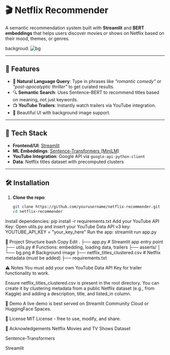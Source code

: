 # 🎬 Netflix Recommender

A semantic recommendation system built with **Streamlit** and **BERT embeddings** that helps users discover movies or shows on Netflix based on their mood, themes, or genres.

backgroud:
![bg](https://github.com/user-attachments/assets/c2bd474d-936c-437e-915b-1d3514763878)

---

## 🚀 Features

- 🌟 **Natural Language Query**: Type in phrases like _"romantic comedy"_ or _"post-apocalyptic thriller"_ to get curated results.
- 🔍 **Semantic Search**: Uses Sentence-BERT to recommend titles based on meaning, not just keywords.
- 📺 **YouTube Trailers**: Instantly watch trailers via YouTube integration.
- 🎨 Beautiful UI with background image support.

---

## 🧠 Tech Stack

- **Frontend/UI**: [Streamlit](https://streamlit.io)
- **ML Embeddings**: [Sentence-Transformers (MiniLM)](https://www.sbert.net/)
- **YouTube Integration**: Google API via `google-api-python-client`
- **Data**: Netflix titles dataset with precomputed clusters

---

## 🛠️ Installation

1. **Clone the repo**:

   ```bash
   git clone https://github.com/yourusername/netflix-recommender.git
   cd netflix-recommender
Install dependencies:
pip install -r requirements.txt
Add your YouTube API Key:
Open utils.py and insert your YouTube Data API v3 key:
YOUTUBE_API_KEY = "your_key_here"
Run the app:
streamlit run app.py

📁 Project Structure
bash
Copy
Edit
.
├── app.py                  # Streamlit app entry point
├── utils.py                # Functions: embedding, loading data, trailers
├── asserts/
│   └── bg.png              # Background image
├── netflix_titles_clustered.csv  # Netflix metadata (must be added)
├── requirements.txt


⚠️ Notes
You must add your own YouTube Data API Key for trailer functionality to work.

Ensure netflix_titles_clustered.csv is present in the root directory. You can create it by clustering metadata from a public Netflix dataset (e.g., from Kaggle) and adding a description, title, and listed_in column.

📸 Demo
A live demo is best served on Streamlit Community Cloud or HuggingFace Spaces.

📄 License
MIT License - free to use, modify, and share.

🙌 Acknowledgements
Netflix Movies and TV Shows Dataset

Sentence-Transformers

Streamlit
